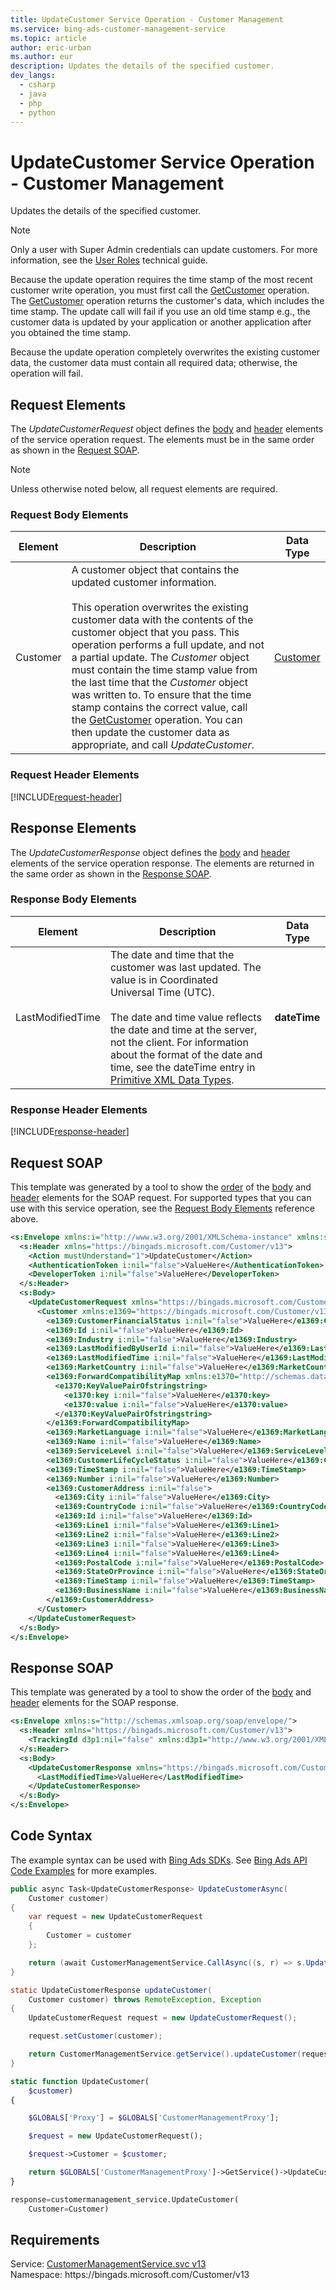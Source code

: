```yaml
---
title: UpdateCustomer Service Operation - Customer Management
ms.service: bing-ads-customer-management-service
ms.topic: article
author: eric-urban
ms.author: eur
description: Updates the details of the specified customer.
dev_langs: 
  - csharp
  - java
  - php
  - python
---
```

# UpdateCustomer Service Operation - Customer Management
Updates the details of the specified customer.  

> [!NOTE]
> Only a user with Super Admin credentials can update customers. For more information, see the [User Roles](../guides/account-hierarchy-permissions.md#user-roles) technical guide.  

Because the update operation requires the time stamp of the most recent customer write operation, you must first call the [GetCustomer](getcustomer.md) operation. The [GetCustomer](getcustomer.md) operation returns the customer's data, which includes the time stamp. The update call will fail if you use an old time stamp e.g., the customer data is updated by your application or another application after you obtained the time stamp. 

Because the update operation completely overwrites the existing customer data, the customer data must contain all required data; otherwise, the operation will fail.

## <a name="request"></a>Request Elements
The *UpdateCustomerRequest* object defines the [body](#request-body) and [header](#request-header) elements of the service operation request. The elements must be in the same order as shown in the [Request SOAP](#request-soap). 

> [!NOTE]
> Unless otherwise noted below, all request elements are required.

### <a name="request-body"></a>Request Body Elements

|Element|Description|Data Type|
|-----------|---------------|-------------|
|<a name="customer"></a>Customer|A customer object that contains the updated customer information.<br/><br/>This operation overwrites the existing customer data with the contents of the customer object that you pass. This operation performs a full update, and not a partial update. The *Customer* object must contain the time stamp value from the last time that the *Customer* object was written to. To ensure that the time stamp contains the correct value, call the [GetCustomer](getcustomer.md) operation. You can then update the customer data as appropriate, and call *UpdateCustomer*.|[Customer](customer.md)|

### <a name="request-header"></a>Request Header Elements
[!INCLUDE[request-header](./includes/request-header.md)]

## <a name="response"></a>Response Elements
The *UpdateCustomerResponse* object defines the [body](#response-body) and [header](#response-header) elements of the service operation response. The elements are returned in the same order as shown in the [Response SOAP](#response-soap).

### <a name="response-body"></a>Response Body Elements

|Element|Description|Data Type|
|-----------|---------------|-------------|
|<a name="lastmodifiedtime"></a>LastModifiedTime|The date and time that the customer was last updated. The value is in Coordinated Universal Time (UTC).<br/><br/>The date and time value reflects the date and time at the server, not the client. For information about the format of the date and time, see the dateTime entry in [Primitive XML Data Types](https://go.microsoft.com/fwlink/?linkid=859198).|**dateTime**|

### <a name="response-header"></a>Response Header Elements
[!INCLUDE[response-header](./includes/response-header.md)]

## <a name="request-soap"></a>Request SOAP
This template was generated by a tool to show the [order](../guides/services-protocol.md#element-order) of the [body](#request-body) and [header](#request-header) elements for the SOAP request. For supported types that you can use with this service operation, see the [Request Body Elements](#request-header) reference above.

```xml
<s:Envelope xmlns:i="http://www.w3.org/2001/XMLSchema-instance" xmlns:s="http://schemas.xmlsoap.org/soap/envelope/">
  <s:Header xmlns="https://bingads.microsoft.com/Customer/v13">
    <Action mustUnderstand="1">UpdateCustomer</Action>
    <AuthenticationToken i:nil="false">ValueHere</AuthenticationToken>
    <DeveloperToken i:nil="false">ValueHere</DeveloperToken>
  </s:Header>
  <s:Body>
    <UpdateCustomerRequest xmlns="https://bingads.microsoft.com/Customer/v13">
      <Customer xmlns:e1369="https://bingads.microsoft.com/Customer/v13/Entities" i:nil="false">
        <e1369:CustomerFinancialStatus i:nil="false">ValueHere</e1369:CustomerFinancialStatus>
        <e1369:Id i:nil="false">ValueHere</e1369:Id>
        <e1369:Industry i:nil="false">ValueHere</e1369:Industry>
        <e1369:LastModifiedByUserId i:nil="false">ValueHere</e1369:LastModifiedByUserId>
        <e1369:LastModifiedTime i:nil="false">ValueHere</e1369:LastModifiedTime>
        <e1369:MarketCountry i:nil="false">ValueHere</e1369:MarketCountry>
        <e1369:ForwardCompatibilityMap xmlns:e1370="http://schemas.datacontract.org/2004/07/System.Collections.Generic" i:nil="false">
          <e1370:KeyValuePairOfstringstring>
            <e1370:key i:nil="false">ValueHere</e1370:key>
            <e1370:value i:nil="false">ValueHere</e1370:value>
          </e1370:KeyValuePairOfstringstring>
        </e1369:ForwardCompatibilityMap>
        <e1369:MarketLanguage i:nil="false">ValueHere</e1369:MarketLanguage>
        <e1369:Name i:nil="false">ValueHere</e1369:Name>
        <e1369:ServiceLevel i:nil="false">ValueHere</e1369:ServiceLevel>
        <e1369:CustomerLifeCycleStatus i:nil="false">ValueHere</e1369:CustomerLifeCycleStatus>
        <e1369:TimeStamp i:nil="false">ValueHere</e1369:TimeStamp>
        <e1369:Number i:nil="false">ValueHere</e1369:Number>
        <e1369:CustomerAddress i:nil="false">
          <e1369:City i:nil="false">ValueHere</e1369:City>
          <e1369:CountryCode i:nil="false">ValueHere</e1369:CountryCode>
          <e1369:Id i:nil="false">ValueHere</e1369:Id>
          <e1369:Line1 i:nil="false">ValueHere</e1369:Line1>
          <e1369:Line2 i:nil="false">ValueHere</e1369:Line2>
          <e1369:Line3 i:nil="false">ValueHere</e1369:Line3>
          <e1369:Line4 i:nil="false">ValueHere</e1369:Line4>
          <e1369:PostalCode i:nil="false">ValueHere</e1369:PostalCode>
          <e1369:StateOrProvince i:nil="false">ValueHere</e1369:StateOrProvince>
          <e1369:TimeStamp i:nil="false">ValueHere</e1369:TimeStamp>
          <e1369:BusinessName i:nil="false">ValueHere</e1369:BusinessName>
        </e1369:CustomerAddress>
      </Customer>
    </UpdateCustomerRequest>
  </s:Body>
</s:Envelope>
```

## <a name="response-soap"></a>Response SOAP
This template was generated by a tool to show the order of the [body](#response-body) and [header](#response-header) elements for the SOAP response.

```xml
<s:Envelope xmlns:s="http://schemas.xmlsoap.org/soap/envelope/">
  <s:Header xmlns="https://bingads.microsoft.com/Customer/v13">
    <TrackingId d3p1:nil="false" xmlns:d3p1="http://www.w3.org/2001/XMLSchema-instance">ValueHere</TrackingId>
  </s:Header>
  <s:Body>
    <UpdateCustomerResponse xmlns="https://bingads.microsoft.com/Customer/v13">
      <LastModifiedTime>ValueHere</LastModifiedTime>
    </UpdateCustomerResponse>
  </s:Body>
</s:Envelope>
```

## <a name="example"></a>Code Syntax
The example syntax can be used with [Bing Ads SDKs](../guides/client-libraries.md). See [Bing Ads API Code Examples](../guides/code-examples.md) for more examples.
```csharp
public async Task<UpdateCustomerResponse> UpdateCustomerAsync(
	Customer customer)
{
	var request = new UpdateCustomerRequest
	{
		Customer = customer
	};

	return (await CustomerManagementService.CallAsync((s, r) => s.UpdateCustomerAsync(r), request));
}
```
```java
static UpdateCustomerResponse updateCustomer(
	Customer customer) throws RemoteException, Exception
{
	UpdateCustomerRequest request = new UpdateCustomerRequest();

	request.setCustomer(customer);

	return CustomerManagementService.getService().updateCustomer(request);
}
```
```php
static function UpdateCustomer(
	$customer)
{

	$GLOBALS['Proxy'] = $GLOBALS['CustomerManagementProxy'];

	$request = new UpdateCustomerRequest();

	$request->Customer = $customer;

	return $GLOBALS['CustomerManagementProxy']->GetService()->UpdateCustomer($request);
}
```
```python
response=customermanagement_service.UpdateCustomer(
	Customer=Customer)
```

## Requirements
Service: [CustomerManagementService.svc v13](https://clientcenter.api.bingads.microsoft.com/Api/CustomerManagement/v13/CustomerManagementService.svc)  
Namespace: https\://bingads.microsoft.com/Customer/v13  

